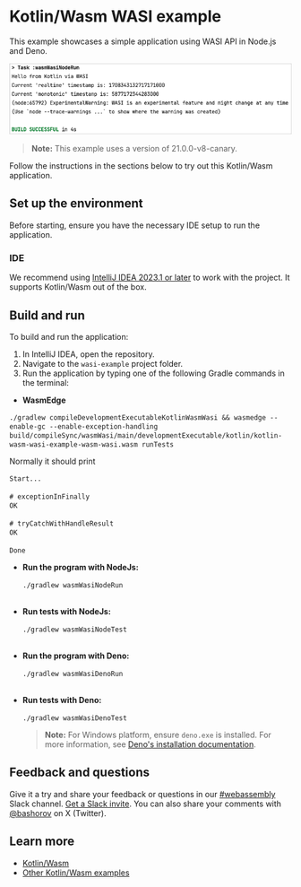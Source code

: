 # Kotlin/Wasm WASI example

This example showcases a simple application using WASI API in Node.js and Deno.

![](screenshots/wasi-output.png)

> **Note:**
> This example uses a version of 21.0.0-v8-canary.

Follow the instructions in the sections below to try out this Kotlin/Wasm application.

## Set up the environment

Before starting, ensure you have the necessary IDE setup to run the application.

### IDE

We recommend using [IntelliJ IDEA 2023.1 or later](https://www.jetbrains.com/idea/) to work with the project.
It supports Kotlin/Wasm out of the box.

## Build and run

To build and run the application:

1. In IntelliJ IDEA, open the repository.
2. Navigate to the `wasi-example` project folder.
3. Run the application by typing one of the following Gradle commands in the terminal:

* **WasmEdge**
```
./gradlew compileDevelopmentExecutableKotlinWasmWasi && wasmedge --enable-gc --enable-exception-handling build/compileSync/wasmWasi/main/developmentExecutable/kotlin/kotlin-wasm-wasi-example-wasm-wasi.wasm runTests
```

Normally it should print
```
Start...

# exceptionInFinally
OK

# tryCatchWithHandleResult
OK

Done
```

* **Run the program with NodeJs:**

  `./gradlew wasmWasiNodeRun` 
  <br>&nbsp;<br>

* **Run tests with NodeJs:**

  `./gradlew wasmWasiNodeTest`
  <br>&nbsp;<br>

* **Run the program with Deno:**

  `./gradlew wasmWasiDenoRun`
  <br>&nbsp;<br>

* **Run tests with Deno:**

  `./gradlew wasmWasiDenoTest`

  > **Note:**
  > For Windows platform, ensure `deno.exe` is installed. For more information, 
  > see [Deno's installation documentation](https://docs.deno.com/runtime/manual/getting_started/installation).

## Feedback and questions

Give it a try and share your feedback or questions in our [#webassembly](https://slack-chats.kotlinlang.org/c/webassembly) 
Slack channel. [Get a Slack invite](https://surveys.jetbrains.com/s3/kotlin-slack-sign-up).
You can also share your comments with [@bashorov](https://twitter.com/bashorov) on X (Twitter).

## Learn more

* [Kotlin/Wasm](https://kotl.in/wasm/)
* [Other Kotlin/Wasm examples](https://github.com/Kotlin/kotlin-wasm-examples/tree/main)